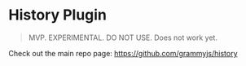 # History Plugin

> MVP. EXPERIMENTAL. DO NOT USE. Does not work yet.

Check out the main repo page: <https://github.com/grammyjs/history>
